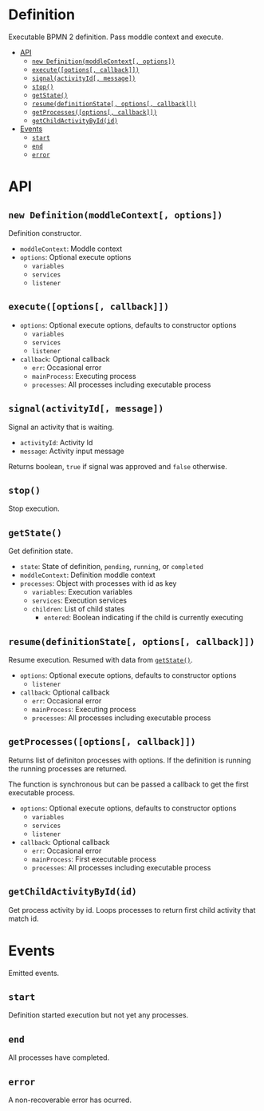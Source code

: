 Definition
==========

Executable BPMN 2 definition. Pass moddle context and execute.

<!-- toc -->

- [API](#api)
  - [`new Definition(moddleContext[, options])`](#new-definitionmoddlecontext-options)
  - [`execute([options[, callback]])`](#executeoptions-callback)
  - [`signal(activityId[, message])`](#signalactivityid-message)
  - [`stop()`](#stop)
  - [`getState()`](#getstate)
  - [`resume(definitionState[, options[, callback]])`](#resumedefinitionstate-options-callback)
  - [`getProcesses([options[, callback]])`](#getprocessesoptions-callback)
  - [`getChildActivityById(id)`](#getchildactivitybyidid)
- [Events](#events)
  - [`start`](#start)
  - [`end`](#end)
  - [`error`](#error)

<!-- tocstop -->

# API

## `new Definition(moddleContext[, options])`

Definition constructor.

- `moddleContext`: Moddle context
- `options`: Optional execute options
  - `variables`
  - `services`
  - `listener`

## `execute([options[, callback]])`

- `options`: Optional execute options, defaults to constructor options
  - `variables`
  - `services`
  - `listener`
- `callback`: Optional callback
  - `err`: Occasional error
  - `mainProcess`: Executing process
  - `processes`: All processes including executable process

## `signal(activityId[, message])`

Signal an activity that is waiting.

- `activityId`: Activity Id
- `message`: Activity input message

Returns boolean, `true` if signal was approved and `false` otherwise.

## `stop()`

Stop execution.

## `getState()`

Get definition state.

- `state`: State of definition, `pending`, `running`, or `completed`
- `moddleContext`: Definition moddle context
- `processes`: Object with processes with id as key
  - `variables`: Execution variables
  - `services`: Execution services
  - `children`: List of child states
    - `entered`: Boolean indicating if the child is currently executing

## `resume(definitionState[, options[, callback]])`

Resume execution. Resumed with data from [`getState()`](#getstate).

- `options`: Optional execute options, defaults to constructor options
  - `listener`
- `callback`: Optional callback
  - `err`: Occasional error
  - `mainProcess`: Executing process
  - `processes`: All processes including executable process

## `getProcesses([options[, callback]])`

Returns list of definiton processes with options. If the definition is running the running processes are returned.

The function is synchronous but can be passed a callback to get the first executable process.

- `options`: Optional execute options, defaults to constructor options
  - `variables`
  - `services`
  - `listener`
- `callback`: Optional callback
  - `err`: Occasional error
  - `mainProcess`: First executable process
  - `processes`: All processes including executable process

## `getChildActivityById(id)`

Get process activity by id. Loops processes to return first child activity that match id.

# Events

Emitted events.

## `start`

Definition started execution but not yet any processes.

## `end`

All processes have completed.

## `error`

A non-recoverable error has ocurred.
